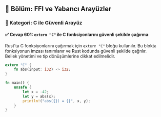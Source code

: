 ## 📘 Bölüm: FFI ve Yabancı Arayüzler  
### 🔹 Kategori: C ile Güvenli Arayüz  
#### ✅ Cevap 601: `extern "C"` ile C fonksiyonlarını güvenli şekilde çağırma

Rust'ta C fonksiyonlarını çağırmak için `extern "C"` bloğu kullanılır. Bu blokta fonksiyonun imzası tanımlanır ve Rust kodunda güvenli şekilde çağrılır. Bellek yönetimi ve tip dönüşümlerine dikkat edilmelidir.

```rust
extern "C" {
    fn abs(input: i32) -> i32;
}

fn main() {
    unsafe {
        let x = -42;
        let y = abs(x);
        println!("abs({}) = {}", x, y);
    }
}
```
